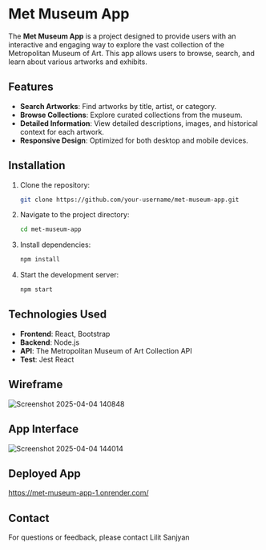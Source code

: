 
# Met Museum App

The **Met Museum App** is a project designed to provide users with an interactive and engaging way to explore the vast collection of the Metropolitan Museum of Art. This app allows users to browse, search, and learn about various artworks and exhibits.

## Features

- **Search Artworks**: Find artworks by title, artist, or category.
- **Browse Collections**: Explore curated collections from the museum.
- **Detailed Information**: View detailed descriptions, images, and historical context for each artwork.
- **Responsive Design**: Optimized for both desktop and mobile devices.

## Installation

1. Clone the repository:
   ```bash
   git clone https://github.com/your-username/met-museum-app.git
   ```
2. Navigate to the project directory:
   ```bash
   cd met-museum-app
   ```
3. Install dependencies:
   ```bash
   npm install
   ```
4. Start the development server:
   ```bash
   npm start
   ```

## Technologies Used

- **Frontend**: React, Bootstrap
- **Backend**: Node.js
- **API**: The Metropolitan Museum of Art Collection API
- **Test**: Jest React

## Wireframe
![Screenshot 2025-04-04 140848](https://github.com/user-attachments/assets/9b4cef6d-9e7f-45c4-baa1-7e1e467de0d2)

## App Interface
![Screenshot 2025-04-04 144014](https://github.com/user-attachments/assets/320a7cb5-2b69-408a-9bfc-6d1cc5465505)

## Deployed App

https://met-museum-app-1.onrender.com/

## Contact

For questions or feedback, please contact Lilit Sanjyan
